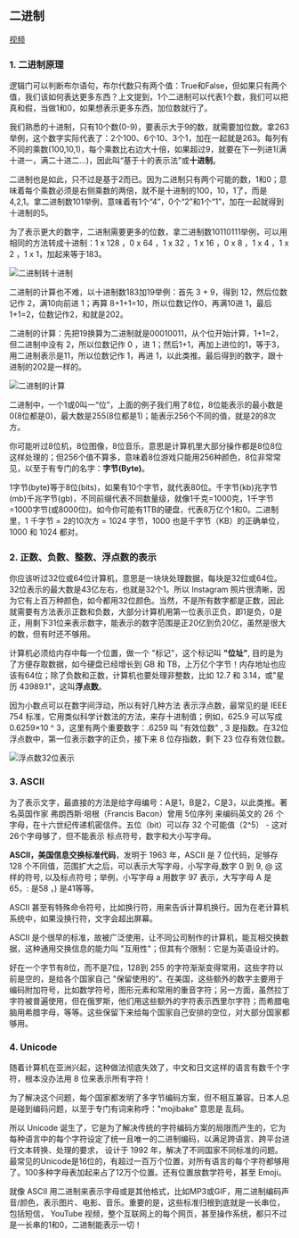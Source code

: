 ## 二进制

[视频](https://www.bilibili.com/video/av21376839?p=4)

### 1. 二进制原理

逻辑门可以判断布尔语句，布尔代数只有两个值：True和False，但如果只有两个值，我们该如何表达更多东西？上文提到，1个二进制可以代表1个数，我们可以把真和假，当做1和0，如果想表示更多东西，加位数就行了。



<!--more-->



我们熟悉的十进制，只有10个数(0-9)，要表示大于9的数，就需要加位数。拿263举例，这个数字实际代表了：2个100、6个10、3个1，加在一起就是263。每列有不同的乘数(100,10,1)，每个乘数比右边大十倍，如果超过9，就要在下一列进1(满十进一，满二十进二...)，因此叫“基于十的表示法”或**十进制**。

二进制也是如此，只不过是基于2而已。因为二进制只有两个可能的数，1和0；意味着每个乘数必须是右侧乘数的两倍，就不是十进制的100，10，1了，而是4,2,1。拿二进制数101举例，意味着有1个“4”，0个“2”和1个“1”，加在一起就得到十进制的5。

为了表示更大的数字，二进制需要更多的位数，拿二进制数10110111举例，可以用相同的方法转成十进制：1 x 128 ，0 x 64 ，1 x 32 ，1 x 16 ，0 x 8 ，1 x 4 ，1 x 2 ，1 x 1，加起来等于183。

![二进制转十进制](https://i.loli.net/2020/01/22/wrWxRTbvDNFuH1V.png)

二进制的计算也不难，以十进制数183加19举例：首先 3 + 9，得到 12，然后位数记作 2，满10向前进 1；再算 8+1+1=10，所以位数记作0，再满10进 1，最后1+1=2，位数记作2，和就是202。

二进制的计算：先把19换算为二进制就是00010011，从个位开始计算，1+1=2，但二进制中没有 2，所以位数记作 0 ，进 1；然后1+1，再加上进位的1，等于3，用二进制表示是11，所以位数记作 1，再进 1，以此类推。最后得到的数字，跟十进制的202是一样的。

![二进制的计算](https://i.loli.net/2020/01/22/Q5e3uynETFYGADO.png)

二进制中，一个1或0叫一“位”，上面的例子我们用了8位，8位能表示的最小数是0(8位都是0)，最大数是255(8位都是1)；能表示256个不同的值，就是2的8次方。

你可能听过8位机，8位图像，8位音乐，意思是计算机里大部分操作都是8位8位这样处理的；但256个值不算多，意味着8位游戏只能用256种颜色，8位非常常见，以至于有专门的名字：**字节(Byte)**。

1字节(byte)等于8位(bits)，如果有10个字节，就代表80位。千字节(kb)兆字节(mb)千兆字节(gb)，不同前缀代表不同数量级，就像1千克=1000克，1千字节=1000字节(或8000位)。如今你可能有1TB的硬盘，代表8万亿个1和0。二进制里，1 千字节 = 2的10次方 = 1024 字节，1000 也是千字节（KB）的正确单位，1000 和 1024 都对。

### 2. 正数、负数、整数、浮点数的表示

你应该听过32位或64位计算机，意思是一块块处理数据，每块是32位或64位。32位表示的最大数是43亿左右，也就是32个1。所以 Instagram 照片很清晰，因为它有上百万种颜色，如今都用32位颜色。当然，不是所有数字都是正数，因此就需要有方法表示正数和负数，大部分计算机用第一位表示正负，即1是负，0是正，用剩下31位来表示数字，能表示的数字范围是正20亿到负20亿，虽然是很大的数，但有时还不够用。

计算机必须给内存中每一个位置，做一个 "标记"，这个标记叫 **"位址"**, 目的是为了方便存取数据，如今硬盘已经增长到 GB 和 TB，上万亿个字节！内存地址也应该有64位；除了负数和正数，计算机也要处理非整数，比如 12.7 和 3.14，或"星历 43989.1"，这叫**浮点数**。

因为小数点可以在数字间浮动，所以有好几种方法 表示浮点数，最常见的是 IEEE 754 标准，它用类似科学计数法的方法，来存十进制值；例如，625.9 可以写成 0.6259×10 ^ 3，这里有两个重要数字：.6259 叫 "有效位数" , 3 是指数。在32位浮点数中，第一位表示数字的正负，接下来 8 位存指数，剩下 23 位存有效位数。

![浮点数32位表示](https://i.loli.net/2020/01/22/L6aUtRelxGdgwNF.png)

### 3. ASCII

为了表示文字，最直接的方法是给字母编号：A是1，B是2，C是3，以此类推。著名英国作家 弗朗西斯·培根（Francis Bacon）曾用 5位序列 来编码英文的 26 个字母，在十六世纪传递机密信件。五位（bit）可以存 32 个可能值（2^5） - 这对26个字母够了，但不能表示 标点符号，数字和大小写字母。

**ASCII，美国信息交换标准代码**，发明于 1963 年，ASCII 是 7 位代码，足够存 128 个不同值，范围扩大之后，可以表示大写字母，小写字母,数字 0 到 9, @ 这样的符号, 以及标点符号；举例，小写字母 a 用数字 97 表示，大写字母 A 是 65，: 是58 ，) 是41等等。

ASCII 甚至有特殊命令符号，比如换行符，用来告诉计算机换行。因为在老计算机系统中，如果没换行符，文字会超出屏幕。

 ASCII 是个很早的标准，故被广泛使用，让不同公司制作的计算机，能互相交换数据，这种通用交换信息的能力叫 "互用性"；但其有个限制：它是为英语设计的。

好在一个字节有8位，而不是7位，128到 255 的字符渐渐变得常用，这些字符以前是空的，是给各个国家自己  "保留使用的"。在美国，这些额外的数字主要用于编码附加符号，比如数学符号，图形元素和常用的重音字符；另一方面，虽然拉丁字符被普遍使用，但在俄罗斯，他们用这些额外的字符表示西里尔字符；而希腊电脑用希腊字母，等等。这些保留下来给每个国家自己安排的空位，对大部分国家都够用。

### 4. Unicode

随着计算机在亚洲兴起，这种做法彻底失效了，中文和日文这样的语言有数千个字符，根本没办法用 8 位来表示所有字符！

为了解决这个问题，每个国家都发明了多字节编码方案，但不相互兼容。日本人总是碰到编码问题，以至于专门有词来称呼："mojibake" 意思是 乱码。

所以 Unicode 诞生了，它是为了解决传统的字符编码方案的局限而产生的，它为每种语言中的每个字符设定了统一且唯一的二进制编码，以满足跨语言、跨平台进行文本转换、处理的要求， 设计于 1992 年，解决了不同国家不同标准的问题。最常见的Unicode是16位的，有超过一百万个位置，对所有语言的每个字符都够用了。100多种字母表加起来占了12万个位置。还有位置放数学符号，甚至 Emoji。

就像 ASCII 用二进制来表示字母或是其他格式，比如MP3或GIF，用二进制编码声音/颜色，表示图片、电影、音乐。重要的是，这些标准归根到底就是一长串位，包括短信， YouTube 视频，整个互联网上的每个网页，甚至操作系统，都只不过是一长串的1和0，二进制能表示一切！

